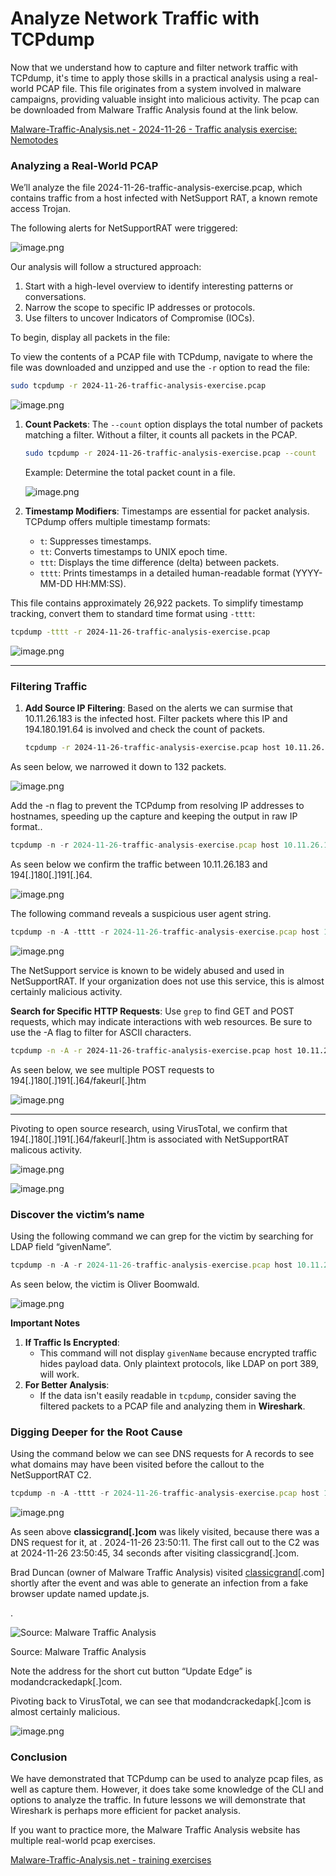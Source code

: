 # Analyze Network Traffic with TCPdump

Now that we understand how to capture and filter network traffic with TCPdump, it's time to apply those skills in a practical analysis using a real-world PCAP file. This file originates from a system involved in malware campaigns, providing valuable insight into malicious activity. The pcap can be downloaded from Malware Traffic Analysis found at the link below.

[Malware-Traffic-Analysis.net - 2024-11-26 - Traffic analysis exercise: Nemotodes](https://malware-traffic-analysis.net/2024/11/26/index.html)

### **Analyzing a Real-World PCAP**

We’ll analyze the file 2024-11-26-traffic-analysis-exercise.pcap, which contains traffic from a host infected with NetSupport RAT, a known remote access Trojan. 

The following alerts for NetSupportRAT were triggered:

![image.png](Files/2-TCPDUMP/image2.webp)

Our analysis will follow a structured approach:

1. Start with a high-level overview to identify interesting patterns or conversations.
2. Narrow the scope to specific IP addresses or protocols.
3. Use filters to uncover Indicators of Compromise (IOCs).

To begin, display all packets in the file:

To view the contents of a PCAP file with TCPdump, navigate to where the file was downloaded and unzipped and use the `-r` option to read the file:

```bash
sudo tcpdump -r 2024-11-26-traffic-analysis-exercise.pcap
```

![image.png](Files/2-TCPDUMP/image3.webp)

1. **Count Packets**:
The `--count` option displays the total number of packets matching a filter. Without a filter, it counts all packets in the PCAP.
    
    ```bash
    sudo tcpdump -r 2024-11-26-traffic-analysis-exercise.pcap --count
    ```
    
    Example: Determine the total packet count in a file.
    
    ![image.png](Files/2-TCPDUMP/image4.webp)
    
2. **Timestamp Modifiers**:
Timestamps are essential for packet analysis. TCPdump offers multiple timestamp formats:
    - `t`: Suppresses timestamps.
    - `tt`: Converts timestamps to UNIX epoch time.
    - `ttt`: Displays the time difference (delta) between packets.
    - `tttt`: Prints timestamps in a detailed human-readable format (YYYY-MM-DD HH:MM:SS).

This file contains approximately 26,922 packets. To simplify timestamp tracking, convert them to standard time format using `-tttt`:

```bash
tcpdump -tttt -r 2024-11-26-traffic-analysis-exercise.pcap
```

![image.png](Files/2-TCPDUMP/image5.webp)

---

### **Filtering Traffic**

1. **Add Source IP Filtering**:
Based on the alerts we can surmise that 10.11.26.183 is the infected host. Filter packets where this IP and 194.180.191.64 is involved and check the count of packets.
    
    ```bash
    tcpdump -r 2024-11-26-traffic-analysis-exercise.pcap host 10.11.26.183 and host 194.180.191.64 -tttt --count
    ```
    

As seen below, we narrowed it down to 132 packets.

![image.png](Files/2-TCPDUMP/image6.webp)

Add the -n flag to prevent the TCPdump from resolving IP addresses to hostnames, speeding up the capture and keeping the output in raw IP format..

```jsx
tcpdump -n -r 2024-11-26-traffic-analysis-exercise.pcap host 10.11.26.183 and host 194.180.191.64 -tttt 
```

As seen below we confirm the traffic between 10.11.26.183 and 194[.]180[.]191[.]64.

![image.png](Files/2-TCPDUMP/image7.webp)

The following command reveals a suspicious user agent string.

```jsx
tcpdump -n -A -tttt -r 2024-11-26-traffic-analysis-exercise.pcap host 10.11.26.183 and host 194.180.191.64 
```

![image.png](Files/2-TCPDUMP/image8.webp)

The NetSupport service is known to be widely abused and used in NetSupportRAT. If your organization does not use this service, this is almost certainly malicious activity.

**Search for Specific HTTP Requests**:
Use `grep` to find GET and POST requests, which may indicate interactions with web resources. Be sure to use the -A flag to filter for ASCII characters.

```bash
tcpdump -n -A -r 2024-11-26-traffic-analysis-exercise.pcap host 10.11.26.183 and host 194.180.191.64 -tttt | grep -E "GET|POST"

```

As seen below, we see multiple POST requests to 194[.]180[.]191[.]64/fakeurl[.]htm

![image.png](Files/2-TCPDUMP/image9.webp)

---

Pivoting to open source research, using VirusTotal, we confirm that 194[.]180[.]191[.]64/fakeurl[.]htm is associated with NetSupportRAT malicous activity.

![image.png](Files/2-TCPDUMP/image10.webp)

![image.png](Files/2-TCPDUMP/image11.webp)

### Discover the victim’s name

Using the following command we can grep for the victim by searching for LDAP field “givenName”.

```jsx
tcpdump -n -A -r 2024-11-26-traffic-analysis-exercise.pcap host 10.11.26.183 | grep -E -i "givenName"
```

As seen below, the victim is Oliver Boomwald.

![image.png](Files/2-TCPDUMP/image12.webp)

**Important Notes**

1. **If Traffic Is Encrypted**:
    - This command will not display `givenName` because encrypted traffic hides payload data. Only plaintext protocols, like LDAP on port 389, will work.
2. **For Better Analysis**:
    - If the data isn't easily readable in `tcpdump`, consider saving the filtered packets to a PCAP file and analyzing them in **Wireshark**.

### Digging Deeper for the Root Cause

Using the command below we can see DNS requests for A records to see what domains may have been visited before the callout to the NetSupportRAT C2.

```jsx
tcpdump -n -A -tttt -r 2024-11-26-traffic-analysis-exercise.pcap host 10.11.26.183 and udp and port 53 | grep -E " A"
```

![image.png](Files/2-TCPDUMP/image13.webp)

As seen above **classicgrand[.]com** was likely visited, because there was a DNS request for it, at . 2024-11-26 23:50:11. The first call out to the C2 was at 2024-11-26 23:50:45, 34 seconds after visiting classicgrand[.]com. 

Brad Duncan (owner of Malware Traffic Analysis) visited  [classicgrand](http://classicgrand.com)[.com] shortly after the event and was able to generate an infection from a fake browser update named update.js.

.

![Source: Malware Traffic Analysis](Files/2-TCPDUMP/image14.webp)

Source: Malware Traffic Analysis

 Note the address for the short cut button “Update Edge” is modandcrackedapk[.]com.

Pivoting back to VirusTotal, we can see that modandcrackedapk[.]com is almost certainly malicious.

![image.png](Files/2-TCPDUMP/image15.webp)

### Conclusion

We have demonstrated that TCPdump can be used to analyze pcap files, as well as capture them. However, it does take some knowledge of the CLI and options to analyze the traffic. In future lessons we will demonstrate that Wireshark is perhaps more efficient for packet analysis.

If you want to practice more, the Malware Traffic Analysis website has multiple real-world pcap exercises. 

[Malware-Traffic-Analysis.net - training exercises](https://malware-traffic-analysis.net/training-exercises.html)